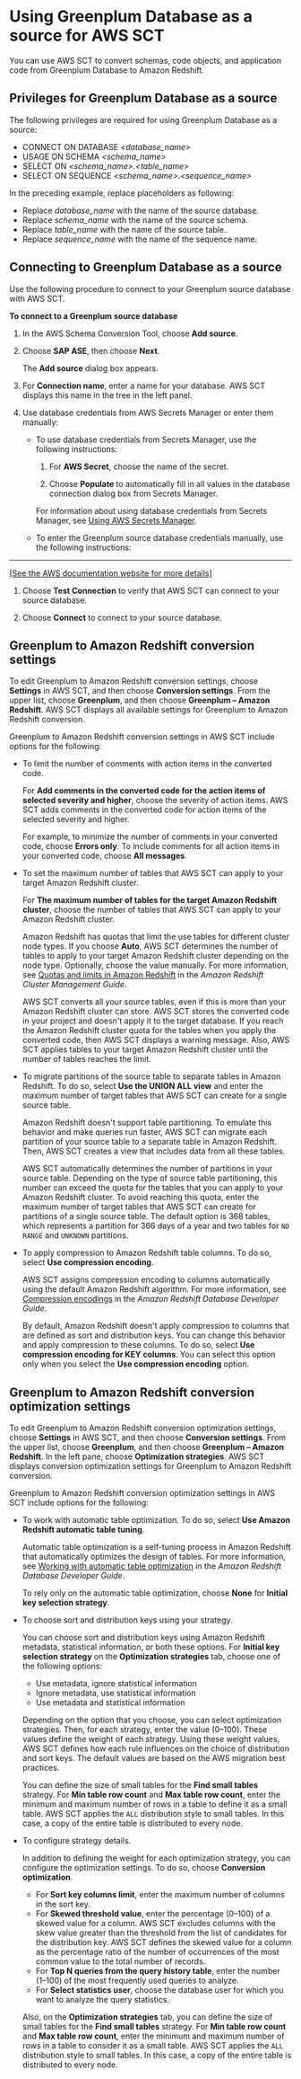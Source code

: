# Using Greenplum Database as a source for AWS SCT<a name="CHAP_Source.Greenplum"></a>

You can use AWS SCT to convert schemas, code objects, and application code from Greenplum Database to Amazon Redshift\. 

## Privileges for Greenplum Database as a source<a name="CHAP_Source.Greenplum.Permissions"></a>

The following privileges are required for using Greenplum Database as a source:
+ CONNECT ON DATABASE *<database\_name>* 
+ USAGE ON SCHEMA *<schema\_name>* 
+ SELECT ON *<schema\_name>\.<table\_name>* 
+ SELECT ON SEQUENCE *<schema\_name>\.<sequence\_name>* 

In the preceding example, replace placeholders as following:
+ Replace *database\_name* with the name of the source database\.
+ Replace *schema\_name* with the name of the source schema\.
+ Replace *table\_name* with the name of the source table\.
+ Replace *sequence\_name* with the name of the sequence name\.

## Connecting to Greenplum Database as a source<a name="CHAP_Source.Greenplum.Connecting"></a>

Use the following procedure to connect to your Greenplum source database with AWS SCT\.

**To connect to a Greenplum source database**

1. In the AWS Schema Conversion Tool, choose **Add source**\. 

1. Choose **SAP ASE**, then choose **Next**\. 

   The **Add source** dialog box appears\.

1. For **Connection name**, enter a name for your database\. AWS SCT displays this name in the tree in the left panel\. 

1. Use database credentials from AWS Secrets Manager or enter them manually:
   + To use database credentials from Secrets Manager, use the following instructions:

     1. For **AWS Secret**, choose the name of the secret\.

     1. Choose **Populate** to automatically fill in all values in the database connection dialog box from Secrets Manager\.

     For information about using database credentials from Secrets Manager, see [Using AWS Secrets Manager](CHAP_UserInterface.md#CHAP_UserInterface.SecretsManager)\.
   + To enter the Greenplum source database credentials manually, use the following instructions:  
****    
[\[See the AWS documentation website for more details\]](http://docs.aws.amazon.com/SchemaConversionTool/latest/userguide/CHAP_Source.Greenplum.html)

1. Choose **Test Connection** to verify that AWS SCT can connect to your source database\. 

1. Choose **Connect** to connect to your source database\.

## Greenplum to Amazon Redshift conversion settings<a name="CHAP_Source.Greenplum.ConversionSettings"></a>

To edit Greenplum to Amazon Redshift conversion settings, choose **Settings** in AWS SCT, and then choose **Conversion settings**\. From the upper list, choose **Greenplum**, and then choose **Greenplum – Amazon Redshift**\. AWS SCT displays all available settings for Greenplum to Amazon Redshift conversion\.

Greenplum to Amazon Redshift conversion settings in AWS SCT include options for the following:
+ To limit the number of comments with action items in the converted code\.

  For **Add comments in the converted code for the action items of selected severity and higher**, choose the severity of action items\. AWS SCT adds comments in the converted code for action items of the selected severity and higher\.

  For example, to minimize the number of comments in your converted code, choose **Errors only**\. To include comments for all action items in your converted code, choose **All messages**\.
+ To set the maximum number of tables that AWS SCT can apply to your target Amazon Redshift cluster\.

  For **The maximum number of tables for the target Amazon Redshift cluster**, choose the number of tables that AWS SCT can apply to your Amazon Redshift cluster\.

  Amazon Redshift has quotas that limit the use tables for different cluster node types\. If you choose **Auto**, AWS SCT determines the number of tables to apply to your target Amazon Redshift cluster depending on the node type\. Optionally, choose the value manually\. For more information, see [Quotas and limits in Amazon Redshift](https://docs.aws.amazon.com/redshift/latest/mgmt/amazon-redshift-limits.html) in the *Amazon Redshift Cluster Management Guide*\.

  AWS SCT converts all your source tables, even if this is more than your Amazon Redshift cluster can store\. AWS SCT stores the converted code in your project and doesn't apply it to the target database\. If you reach the Amazon Redshift cluster quota for the tables when you apply the converted code, then AWS SCT displays a warning message\. Also, AWS SCT applies tables to your target Amazon Redshift cluster until the number of tables reaches the limit\.
+ To migrate partitions of the source table to separate tables in Amazon Redshift\. To do so, select **Use the UNION ALL view** and enter the maximum number of target tables that AWS SCT can create for a single source table\.

  Amazon Redshift doesn't support table partitioning\. To emulate this behavior and make queries run faster, AWS SCT can migrate each partition of your source table to a separate table in Amazon Redshift\. Then, AWS SCT creates a view that includes data from all these tables\.

  AWS SCT automatically determines the number of partitions in your source table\. Depending on the type of source table partitioning, this number can exceed the quota for the tables that you can apply to your Amazon Redshift cluster\. To avoid reaching this quota, enter the maximum number of target tables that AWS SCT can create for partitions of a single source table\. The default option is 368 tables, which represents a partition for 366 days of a year and two tables for `NO RANGE` and `UNKNOWN` partitions\.
+ To apply compression to Amazon Redshift table columns\. To do so, select **Use compression encoding**\.

  AWS SCT assigns compression encoding to columns automatically using the default Amazon Redshift algorithm\. For more information, see [Compression encodings](https://docs.aws.amazon.com/redshift/latest/dg/c_Compression_encodings.html) in the *Amazon Redshift Database Developer Guide*\.

  By default, Amazon Redshift doesn't apply compression to columns that are defined as sort and distribution keys\. You can change this behavior and apply compression to these columns\. To do so, select **Use compression encoding for KEY columns**\. You can select this option only when you select the **Use compression encoding** option\.

## Greenplum to Amazon Redshift conversion optimization settings<a name="CHAP_Source.Greenplum.ConversionOptimizationSettings"></a>

To edit Greenplum to Amazon Redshift conversion optimization settings, choose **Settings** in AWS SCT, and then choose **Conversion settings**\. From the upper list, choose **Greenplum**, and then choose **Greenplum – Amazon Redshift**\. In the left pane, choose **Optimization strategies**\. AWS SCT displays conversion optimization settings for Greenplum to Amazon Redshift conversion\.

Greenplum to Amazon Redshift conversion optimization settings in AWS SCT include options for the following:
+ To work with automatic table optimization\. To do so, select **Use Amazon Redshift automatic table tuning**\.

  Automatic table optimization is a self\-tuning process in Amazon Redshift that automatically optimizes the design of tables\. For more information, see [Working with automatic table optimization](https://docs.aws.amazon.com/redshift/latest/dg/t_Creating_tables.html) in the *Amazon Redshift Database Developer Guide*\.

  To rely only on the automatic table optimization, choose **None** for **Initial key selection strategy**\.
+ To choose sort and distribution keys using your strategy\.

  You can choose sort and distribution keys using Amazon Redshift metadata, statistical information, or both these options\. For **Initial key selection strategy** on the **Optimization strategies** tab, choose one of the following options:
  + Use metadata, ignore statistical information
  + Ignore metadata, use statistical information
  + Use metadata and statistical information

  Depending on the option that you choose, you can select optimization strategies\. Then, for each strategy, enter the value \(0–100\)\. These values define the weight of each strategy\. Using these weight values, AWS SCT defines how each rule influences on the choice of distribution and sort keys\. The default values are based on the AWS migration best practices\.

  You can define the size of small tables for the **Find small tables** strategy\. For **Min table row count** and **Max table row count**, enter the minimum and maximum number of rows in a table to define it as a small table\. AWS SCT applies the `ALL` distribution style to small tables\. In this case, a copy of the entire table is distributed to every node\.
+ To configure strategy details\.

  In addition to defining the weight for each optimization strategy, you can configure the optimization settings\. To do so, choose **Conversion optimization**\. 
  + For **Sort key columns limit**, enter the maximum number of columns in the sort key\.
  + For **Skewed threshold value**, enter the percentage \(0–100\) of a skewed value for a column\. AWS SCT excludes columns with the skew value greater than the threshold from the list of candidates for the distribution key\. AWS SCT defines the skewed value for a column as the percentage ratio of the number of occurrences of the most common value to the total number of records\.
  + For **Top N queries from the query history table**, enter the number \(1–100\) of the most frequently used queries to analyze\.
  + For **Select statistics user**, choose the database user for which you want to analyze the query statistics\.

  Also, on the **Optimization strategies** tab, you can define the size of small tables for the **Find small tables** strategy\. For **Min table row count** and **Max table row count**, enter the minimum and maximum number of rows in a table to consider it as a small table\. AWS SCT applies the `ALL` distribution style to small tables\. In this case, a copy of the entire table is distributed to every node\.